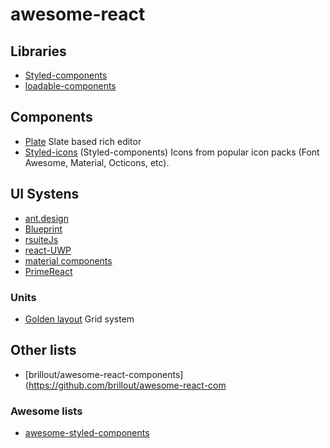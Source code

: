# awesome-react

## Libraries
- [Styled-components](https://styled-components.com)
- [loadable-components](https://loadable-components.com/)

## Components
- [Plate](https://plate.udecode.io/docs/Plate#renderelement) Slate based rich editor
- [Styled-icons](https://github.com/styled-icons/styled-icons) (Styled-components) Icons from popular icon packs (Font Awesome, Material, Octicons, etc).

## UI Systens
- [ant.design](https://ant.design/components/page-header/)
- [Blueprint](https://blueprintjs.com/docs/#core/components/overflow-list)
- [rsuiteJs](https://rsuitejs.com/en/components/message)
- [react-UWP](https://www.react-uwp.com/components/autosuggestbox)
- [material components](https://github.com/material-components/material-components-web-react)
- [PrimeReact](https://www.primefaces.org/primereact/#/card)

### Units
- [Golden layout](http://golden-layout.com/examples/#7c599be2a33fb57a47dfb43a53df2437) Grid system


## Other lists
- [brillout/awesome-react-components](https://github.com/brillout/awesome-react-com


### Awesome lists
- [awesome-styled-components](https://github.com/styled-components/awesome-styled-components)
